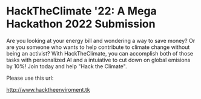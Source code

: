 # HackTheClimate '22: A Mega Hackathon 2022 Submission
Are you looking at your energy bill and wondering a way to save money? Or are you someone who wants to help contribute to climate change without being an activist? With HackTheClimate, you can accomplish both of those tasks with personalized AI and a intuiative to cut down on global emisions by 10%! Join today and help "Hack the Climate". 

Please use this url: 

http://www.hacktheenviroment.tk